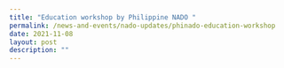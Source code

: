 ```yaml
---
title: "Education workshop by Philippine NADO "
permalink: /news-and-events/nado-updates/phinado-education-workshop
date: 2021-11-08
layout: post
description: ""
---
```

